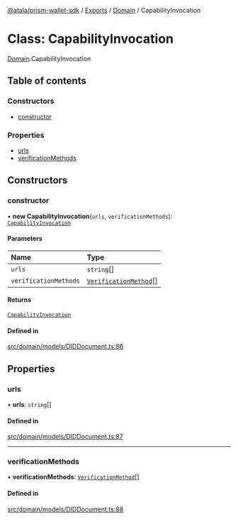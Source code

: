 [@atala/prism-wallet-sdk](../README.md) / [Exports](../modules.md) / [Domain](../modules/Domain.md) / CapabilityInvocation

# Class: CapabilityInvocation

[Domain](../modules/Domain.md).CapabilityInvocation

## Table of contents

### Constructors

- [constructor](Domain.CapabilityInvocation.md#constructor)

### Properties

- [urls](Domain.CapabilityInvocation.md#urls)
- [verificationMethods](Domain.CapabilityInvocation.md#verificationmethods)

## Constructors

### constructor

• **new CapabilityInvocation**(`urls`, `verificationMethods`): [`CapabilityInvocation`](Domain.CapabilityInvocation.md)

#### Parameters

| Name | Type |
| :------ | :------ |
| `urls` | `string`[] |
| `verificationMethods` | [`VerificationMethod`](Domain.VerificationMethod.md)[] |

#### Returns

[`CapabilityInvocation`](Domain.CapabilityInvocation.md)

#### Defined in

[src/domain/models/DIDDocument.ts:86](https://github.com/input-output-hk/atala-prism-wallet-sdk-ts/blob/f8f2652/src/domain/models/DIDDocument.ts#L86)

## Properties

### urls

• **urls**: `string`[]

#### Defined in

[src/domain/models/DIDDocument.ts:87](https://github.com/input-output-hk/atala-prism-wallet-sdk-ts/blob/f8f2652/src/domain/models/DIDDocument.ts#L87)

___

### verificationMethods

• **verificationMethods**: [`VerificationMethod`](Domain.VerificationMethod.md)[]

#### Defined in

[src/domain/models/DIDDocument.ts:88](https://github.com/input-output-hk/atala-prism-wallet-sdk-ts/blob/f8f2652/src/domain/models/DIDDocument.ts#L88)
